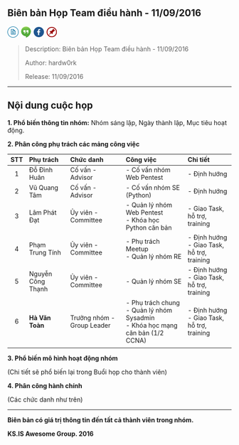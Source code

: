 ## Biên bản Họp Team điều hành - 11/09/2016

[![docs](../icon/docs.png)](https://github.com/ks-is/docs)
[![chat](../icon/chat.png)](https://gitter.im/ksis-group/chat)
[![fb](../icon/fb.png)](https://www.facebook.com/groups/kmasouth.is)
[![meetup](../icon/meet.png)](https://github.com/ks-is/meetup/issues)

> Description: Biên bản Họp Team điều hành - 11/09/2016
>
> Author: hardw0rk
>
> Release: 11/09/2016

---

## Nội dung cuộc họp

**1. Phổ biến thông tin nhóm:** Nhóm sáng lập, Ngày thành lập, Mục tiêu hoạt động.

**2. Phân công phụ trách các mảng công việc**

| STT |     Phụ trách     |           Chức danh          |                                   Công việc                                  |                  Chi tiết                  |
|:---:|:-----------------|:----------------------------|:----------------------------------------------------------------------------|:------------------------------------------|
|  1  | Đỗ Đình Huân      | Cố vấn - Advisor             | - Cố vấn nhóm Web Pentest                                                    | - Định hướng                               |
|  2  | Vũ Quang Tâm      | Cố vấn - Advisor             | - Cố vấn nhóm SE (Python)                                                    | - Định hướng                               |
|  3  | Lâm Phát Đạt      | Ủy viên - Committee          | - Quản lý nhóm Web Pentest <br>- Khóa học Python căn bản                         | - Giao Task, hỗ trợ, training              |
|  4  | Phạm Trung Tính   | Ủy viên - Committee | - Phụ trách Meetup <br>- Quản lý nhóm RE                                         | - Định hướng <br>- Giao Task, hỗ trợ, training |
|  5  | Nguyễn Công Thạnh | Ủy viên - Committee          | - Quản lý nhóm SE                                                            | - Định hướng <br>- Giao Task, hỗ trợ, training |
|  6  | **Hà Văn Toàn**       | Trưởng nhóm - Group Leader   | - Phụ trách chung <br>- Quản lý nhóm Sysadmin <br>- Khóa học mạng căn bản (1/2 CCNA) | - Định hướng <br>- Giao Task, hỗ trợ, training |
|     |                   |                              |                                                                              |                                            |

**3. Phổ biến mô hình hoạt động nhóm**

(Chi tiết sẽ phổ biến lại trong Buổi họp cho thành viên)

**4. Phân công hành chính**

(Các chức danh như trên)

---

**Biên bản có giá trị thông tin đến tất cả thành viên trong nhóm.**

**KS.IS Awesome Group. 2016**

